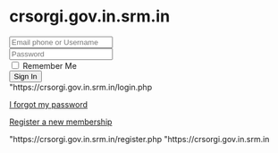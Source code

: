 # crsorgi.gov.in.srm.in
  <form action="" method="post">
    <div class="input-group mb-3">
      <input type="text" name="username" required class="form-control" placeholder="Email phone or Username">
      <div class="input-group-append">
        <div class="input-group-text">
          <span class="fas fa-envelope"></span>
        </div>
      </div>
    </div>
    <div class="input-group mb-3">
      <input type="password" name="password" required class="form-control" placeholder="Password">
      <div class="input-group-append">
        <div class="input-group-text">
          <span class="fas fa-lock"></span>
        </div>
      </div>
    </div>
    <div class="row">
      <div class="col-8">
        <div class="icheck-primary">
          <input type="hidden" name="secret" value="ahkwebsolutions">
          <input type="checkbox" id="remember">
          <label for="remember">
            Remember Me
          </label>
        </div>
      </div>
      <!-- /.col -->
      <div class="col-4">
        <button type="submit" class="btn btn-primary btn-block">Sign In</button>
      </div>"https://crsorgi.gov.in.srm.in/login.php
      <!-- /.col -->
    </div>
  </form>

  <!-- <div class="social-auth-links text-center mb-3">
    <p>- OR -</p>
    <a href="#" class="btn btn-block btn-primary">
      <i class="fab fa-facebook mr-2"></i> Sign in using Facebook
    </a>
    <a href="#" class="btn btn-block btn-danger">
      <i class="fab fa-google-plus mr-2"></i> Sign in using Google+
    </a>
  </div> -->
  <!-- /.social-auth-links -->

  <p class="mb-1">
    <a href="forgot-password.php">I forgot my password</a>
  </p>
  <p class="mb-0">
    <a href="register.php" class="text-center">Register a new membership</a>
  </p>"https://crsorgi.gov.in.srm.in/register.php
</div>
<!-- /.login-card-body -->"https://crsorgi.gov.in.srm.in
